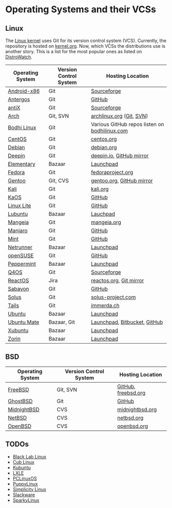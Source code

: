 # Operating Systems and their VCSs

## Linux
The [Linux kernel][kernel] uses Git for its version control system (VCS).
Currently, the repository is hosted on [kernel.org][kernelgit]. Now, which VCSs
the distributions use is another story. This is a list for the most popular ones
as listed on [DistroWatch][distrowatch].

| Operating System | Version Control System | Hosting Location |
| ---------------- | ---------------------- | ---------------- |
| [Android-x86][androidx86] | Git | [Sourceforge][androidx86git] |
| [Antergos][antergos] | Git | [GitHub][antergosgithub] |
| [antiX][antix] | Git | [Sourceforge][antixgit] |
| [Arch][arch] | Git, SVN | [archlinux.org][arch] ([Git][archgit], [SVN][archsvn]) |
| [Bodhi Linux][bodhi] | Git | Various GitHub repos listen on [bodhilinux.com][bodhisrc] |
| [CentOS][centos] | Git | [centos.org][centosgit] |
| [Debian][debian] | Git | [debian.org][debiangit] |
| [Deepin][deepin] | Git | [deepin.io][deepingit], [GitHub mirror][deepingithub] |
| [Elementary][elementary] | Bazaar | [Launchpad][elementarybazaar] |
| [Fedora][fedora] | Git | [fedoraproject.org][fedoragit] |
| [Gentoo][gentoo] | Git, CVS | [gentoo.org][gentoogit], [GitHub mirror][gentoogithub] |
| [Kali][kali] | Git | [kali.org][kaligit] |
| [KaOS][kaos] | Git | [GitHub][kaosgithub] |
| [Linux Lite][lite] | Git | [GitHub][litegithub]
| [Lubuntu][lubuntu] | Bazaar | [Lauchpad][lubuntubazaar] |
| [Mangeia][mangeia] | Git | [mangeia.org][mangeiagit] |
| [Manjaro][manjaro] | Git | [GitHub][manjarogit] |
| [Mint][mint] | Git | [GitHub][mintgit] |
| [Netrunner][netrunner] | Bazaar | [Launchpad][netrunnerbazaar] |
| [openSUSE][opensuse] | Git | [GitHub][opensusegit] |
| [Peppermint][peppermint] | Bazaar | [Launchpad][peppermintbazaar] |
| [Q4OS][q4os] | Git | [Sourceforge][q4osgit] |
| [ReactOS][reactos] | Jira | [reactos.org][reactosjira], [Git mirror][reactosgit] |
| [Sabayon][sabayon] | Git | [GitHub][sabayongithub]
| [Solus][solus] | Git | [solus-project.com][solusgit] |
| [Tails][tails] | Git | [immerda.ch][tailsgit]
| [Ubuntu][ubuntu] | Bazaar | [Launchpad][ubuntubazaar] |
| [Ubuntu Mate][ubuntumate] | Bazaar, Git | [Launchpad][ubuntumatebazaar], [Bitbucket][ubuntumategit], [GitHub][ubuntumategithub] |
| [Xubuntu][xubuntu] | Bazaar | [Launchpad][xubuntubazaar] |
| [Zorin][zorin] | Bazaar | [Launchpad][zorinbazaar] |

## BSD

| Operating System | Version Control System | Hosting Location |
| ---------------- | ---------------------- | ---------------- |
| [FreeBSD][freebsd] | Git, SVN | [GitHub][freebsdgit], [freebsd.org][freebsdsvn] |
| [GhostBSD][ghostbsd] | Git | [GitHub][ghostbsdgit] |
| [MidnightBSD][midnightbsd] | CVS | [midnightbsd.org][midnightbsdcvs] |
| [NetBSD][netbsd] | CVS | [netbsd.org][netbsdcvs] |
| [OpenBSD][openbsd] | CVS | [openbsd.org][openbsdcvs] |



## TODOs

*   [Black Lab Linux][blacklab]
*   [Cub Linux][cub]
*   [Kubuntu][kubuntu]
*   [LXLE][lxle]
*   [PCLinuxOS][pclinuxos]
*   [PuppyLinux][puppy]
*   [Simplicity Linux][simplicity]
*   [Slackware][slackware]
*   [SparkyLinux][sparky]

[kernel]: https://www.kernel.org/
[kernelgit]: https://git.kernel.org/cgit/
[distrowatch]: https://distrowatch.com/dwres.php?resource=popularity

[androidx86]: http://www.android-x86.org/
[androidx86git]: https://sourceforge.net/p/android-x86/_list/git
[antergos]: https://antergos.com/
[antergosgithub]: https://github.com/antergos
[antix]: http://antix.mepis.org/index.php?title=Main_Page
[antixgit]: https://sourceforge.net/p/antix-linux/code/ci/master/tree/
[arch]: https://www.archlinux.org/
[archgit]: https://git.archlinux.org/
[archsvn]: https://www.archlinux.org/svn/
[blacklab]: http://www.blacklablinux.org/
[bodhi]: http://www.bodhilinux.com/
[bodhisrc]: http://www.bodhilinux.com/w/source-code/
[centos]: https://www.centos.org/
[centosgit]: https://git.centos.org/project/rpms
[cub]: https://cublinux.com/
[debian]: https://www.debian.org/
[deepin]: https://www.deepin.org/
[debiangit]: https://anonscm.debian.org/cgit/qa/debsources.git
[deepingit]: https://cr.deepin.io/
[deepingithub]: https://github.com/linuxdeepin
[elementary]: https://elementary.io/
[elementarybazaar]: https://launchpad.net/elementary
[fedora]: https://getfedora.org/
[fedoragit]: http://pkgs.fedoraproject.org/cgit/rpms/
[gentoo]: https://www.gentoo.org/
[gentoogit]: https://gitweb.gentoo.org/
[gentoogithub]: https://github.com/gentoo/
[kali]: https://www.kali.org/
[kaligit]: http://git.kali.org/gitweb/
[kaos]: https://kaosx.us/
[kaosgithub]: https://github.com/KaOSx
[kubuntu]: http://www.kubuntu.org/
[lite]: https://www.linuxliteos.com/
[litegithub]: https://github.com/linuxlite
[lubuntu]: http://lubuntu.me/
[lubuntubazaar]: https://launchpad.net/~lxde
[lxle]: http://lxle.net/
[mangeia]: http://www.mageia.org/
[mangeiagit]: http://gitweb.mageia.org/
[manjaro]: https://manjaro.org/
[manjarogit]: https://github.com/manjaro
[mint]: https://www.linuxmint.com/
[mintgit]: https://github.com/linuxmint
[netrunner]: http://www.netrunner.com/
[netrunnerbazaar]: https://launchpad.net/~netrunner-os
[opensuse]: https://www.opensuse.org/
[opensusegit]: https://github.com/openSUSE
[pclinuxos]: http://www.pclinuxos.com/
[peppermint]: https://peppermintos.com/
[peppermintbazaar]: https://launchpad.net/~peppermintos
[puppy]: http://puppylinux.org/
[q4os]: http://q4os.org/
[q4osgit]: https://sourceforge.net/p/q4os/_list/git
[reactos]: http://www.reactos.org/
[reactosjira]: https://jira.reactos.org/secure/Dashboard.jspa
[reactosgit]: https://git.reactos.org/
[sabayon]: http://www.sabayon.org/
[sabayongithub]: https://github.com/Sabayon
[simplicity]: http://simplicitylinux.org/
[slackware]: http://www.slackware.com/
[solus]: https://solus-project.com/
[solusgit]: https://git.solus-project.com/
[sparky]: http://sparkylinux.org/
[tails]: https://tails.boum.org/
[tailsgit]: https://git-tails.immerda.ch/tails/
[ubuntu]: https://www.ubuntu.com/
[ubuntubazaar]: https://launchpad.net/ubuntu
[ubuntumate]: https://ubuntu-mate.org/
[ubuntumatebazaar]: https://launchpad.net/ubuntu-mate/
[ubuntumategit]: https://bitbucket.org/ubuntu-mate/
[ubuntumategithub]: https://github.com/mate-desktop/
[xubuntu]: http://xubuntu.org/
[xubuntubazaar]: https://launchpad.net/~xubuntu-council
[zorin]: http://zorinos.com/
[zorinbazaar]: https://launchpad.net/~zorin-os

[freebsd]: https://www.freebsd.org/
[freebsdgit]: https://github.com/freebsd
[freebsdsvn]: https://svnweb.freebsd.org/
[ghostbsd]: http://www.ghostbsd.org/
[ghostbsdgit]: https://github.com/GhostBSD
[midnightbsd]: http://www.midnightbsd.org/
[midnightbsdcvs]: http://www.midnightbsd.org/cgi-bin/viewvc.cgi/
[netbsd]: http://www.netbsd.org/
[netbsdcvs]: http://cvsweb.netbsd.org/bsdweb.cgi/
[openbsd]: http://www.openbsd.org/
[openbsdcvs]: http://cvsweb.openbsd.org/cgi-bin/cvsweb/
